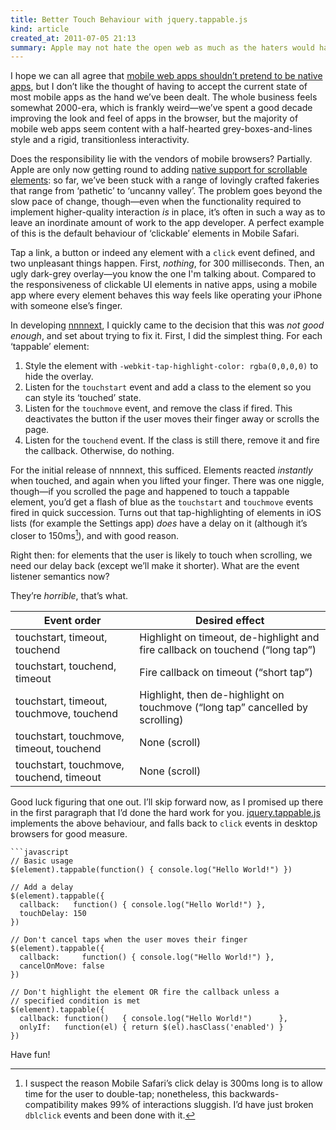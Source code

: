 ```yaml
---
title: Better Touch Behaviour with jquery.tappable.js
kind: article
created_at: 2011-07-05 21:13
summary: Apple may not hate the open web as much as the haters would have you believe, but they certainly don’t make click behaviour pretty in Mobile Safari. Unfortunately, taking control of it is more involved than it perhaps ought to be. [jquery.tappable.js](https://github.com/aanand/jquery.tappable.js) does (most of) the hard work for you.
---
```


I hope we can all agree that [mobile web apps shouldn’t pretend to be native apps][mobile-native], but I don’t like the thought of having to accept the current state of most mobile apps as the hand we’ve been dealt. The whole business feels somewhat 2000-era, which is frankly weird—we’ve spent a good decade improving the look and feel of apps in the browser, but the majority of mobile web apps seem content with a half-hearted grey-boxes-and-lines style and a rigid, transitionless interactivity.

Does the responsibility lie with the vendors of mobile browsers? Partially. Apple are only now getting round to adding [native support for scrollable elements][ios-scrolling]: so far, we’ve been stuck with a range of lovingly crafted fakeries that range from ‘pathetic’ to ‘uncanny valley’. The problem goes beyond the slow pace of change, though—even when the functionality required to implement higher-quality interaction _is_ in place, it’s often in such a way as to leave an inordinate amount of work to the app developer. A perfect example of this is the default behaviour of ‘clickable’ elements in Mobile Safari.

Tap a link, a button or indeed any element with a `click` event defined, and two unpleasant things happen. First, _nothing_, for 300 milliseconds. Then, an ugly dark-grey overlay—you know the one I'm talking about. Compared to the responsiveness of clickable UI elements in native apps, using a mobile app where every element behaves this way feels like operating your iPhone with someone else’s finger.

In developing [nnnnext](http://nnnnext.com), I quickly came to the decision that this was _not good enough_, and set about trying to fix it. First, I did the simplest thing. For each ‘tappable’ element:

1. Style the element with `-webkit-tap-highlight-color: rgba(0,0,0,0)` to hide the overlay.
2. Listen for the `touchstart` event and add a class to the element so you can style its ‘touched’ state.
3. Listen for the `touchmove` event, and remove the class if fired. This deactivates the button if the user moves their finger away or scrolls the page.
4. Listen for the `touchend` event. If the class is still there, remove it and fire the callback. Otherwise, do nothing.

For the initial release of nnnnext, this sufficed. Elements reacted _instantly_ when touched, and again when you lifted your finger. There was one niggle, though—if you scrolled the page and happened to touch a tappable element, you’d get a flash of blue as the `touchstart` and `touchmove` events fired in quick succession. Turns out that tap-highlighting of elements in iOS lists (for example the Settings app) _does_ have a delay on it (although it’s closer to 150ms[^click-delay]), and with good reason.

[^click-delay]: I suspect the reason Mobile Safari’s click delay is 300ms long is to allow time for the user to double-tap; nonetheless, this backwards-compatibility makes 99% of interactions sluggish. I’d have just broken `dblclick` events and been done with it.

Right then: for elements that the user is likely to touch when scrolling, we need our delay back (except we’ll make it shorter). What are the event listener semantics now?

They’re _horrible_, that’s what.

Event order                              | Desired effect
---------------------------------------- | --------------
touchstart, timeout, touchend            | Highlight on timeout, de-highlight and fire callback on touchend (“long tap”)
touchstart, touchend, timeout            | Fire callback on timeout (“short tap”)
touchstart, timeout, touchmove, touchend | Highlight, then de-highlight on touchmove (“long tap” cancelled by scrolling)
touchstart, touchmove, timeout, touchend | None (scroll)
touchstart, touchmove, touchend, timeout | None (scroll)

Good luck figuring that one out. I’ll skip forward now, as I promised up there in the first paragraph that I’d done the hard work for you. [jquery.tappable.js][jquery-tappable] implements the above behaviour, and falls back to `click` events in desktop browsers for good measure.

    ```javascript
    // Basic usage
    $(element).tappable(function() { console.log("Hello World!") })

    // Add a delay
    $(element).tappable({
      callback:   function() { console.log("Hello World!") },
      touchDelay: 150
    })

    // Don't cancel taps when the user moves their finger
    $(element).tappable({
      callback:     function() { console.log("Hello World!") },
      cancelOnMove: false
    })

    // Don't highlight the element OR fire the callback unless a
    // specified condition is met
    $(element).tappable({
      callback: function()   { console.log("Hello World!")      },
      onlyIf:   function(el) { return $(el).hasClass('enabled') }
    })

Have fun!

[jquery-tappable]: https://github.com/aanand/jquery.tappable.js
[mobile-native]: http://cvil.ly/2011/06/19/pretenders-why-mobile-web-apps-should-stop-trying-to-act-like-native-apps/
[ios-scrolling]: http://cubiq.org/ios5-the-first-true-web-app-ready-platform

